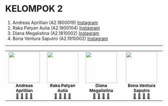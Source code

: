# KELOMPOK 2
1. Andreas Aprillian (A2.1800019) [Instagram](https://www.instagram.com/si.ndre/)
2. Raka Patyan Aulia (A2.1800104) [Instagram](https://www.instagram.com/rakapatyan/)
3. Diana Megalistina (A2.1810002) [Instagram](https://www.instagram.com/Dianamegalsna/)
4. Bona Ventura Saputro (A2.1910002) [Instagram](https://www.instagram.com/mhmdriski/)



***
<table>
  <tr>
    <td align="center"><a href="#"><img src="https://avatars1.githubusercontent.com/u/61535950?s=400&u=ebdbaf270f43c2b8bfb59261308f187ca3366d61&v=4" width="100px;" alt=""/><br /><sub><b>Andreas Aprillian</b></sub></a><br /><a href="https://github.com/AndreasAprillian" title="https://github.com/AndreasAprillian?tab=repositories">🔗</a> <a href="#" title="https://www.instagram.com/si.ndre/?hl=id">📖</a> <a href="#" title="Profile">👀</a> <a href="https://github.com/AndreasAprillian" title="Talks">📢</a>
    </td>
    <td align="center"><a href="#"><img src="https://avatars2.githubusercontent.com/u/61613162?s=400&u=6d6b65bde263656903dddd35050c5f342d9458a6&v=4" width="100px;" alt=""/><br /><sub><b>Raka Patyan Aulia</b></sub></a><br /><a href="#" title="">🔗</a> <a href="#" title="">📖</a> <a href="https://github.com/rakapatyan" title="Profile">👀</a> <a href="#" title="Talks">📢</a>
    </td>
    <td align="center"><a href="#"><img src="https://avatars1.githubusercontent.com/u/61576739?s=400&u=6c1122c5a1fa8f038789f136602dad38ccd30cfa&v=4" width="100px;" alt=""/><br /><sub><b>Diana Megalistina</b></sub></a><br /><a href="#" title="Link Repo">🔗</a> <a href="#" title="Documentation">📖</a> <a href="#" title="Profile">👀</a> <a href="#" title="Talks">📢</a>
    </td>
    <td align="center"><a href="#"><img src="https://avatars2.githubusercontent.com/u/61614342?s=400&u=b01867f2cde7b67d6327a27a25db81a4c20885b1&v=4" width="100px;" alt=""/><br /><sub><b>Bona Ventura Saputro</b></sub></a><br /><a href="#" title="Link Repo">🔗</a> <a href="#" title="Documentation">📖</a> <a href="https://github.com/bonnaventura23git " title="Profile">👀</a> <a href="#" title="Talks">📢</a>
    </td>



 
